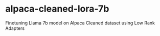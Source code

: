 # alpaca-cleaned-lora-7b
Finetuning Llama 7b model on Alpaca Cleaned dataset using Low Rank Adapters
